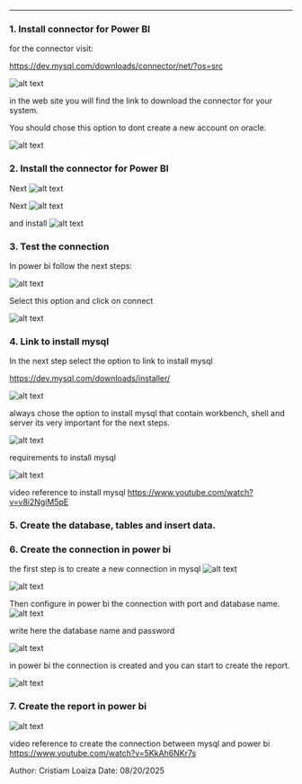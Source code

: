 ---
### 1. Install connector for Power BI

for the connector visit:

https://dev.mysql.com/downloads/connector/net/?os=src
 
 ![alt text](image.png)


in the web site you will find the link to download the connector for your system.

You should chose this option to dont create a new account on oracle.

![alt text](image-1.png)

### 2. Install the connector for Power BI
Next
![alt text](image-2.png)

Next
![alt text](image-3.png)

and install
![alt text](image-4.png)


### 3. Test the connection
In power bi follow the next steps:

![alt text](image-5.png)

Select this option and click on connect

![alt text](image-6.png)

### 4. Link to install mysql
In the next step select the option to link to install mysql

https://dev.mysql.com/downloads/installer/

![alt text](image-7.png)

always chose the option to install mysql that contain workbench, shell and server its very important for the next steps.

![alt text](image-8.png)

requirements to install mysql

![alt text](image-9.png)

video reference to install mysql
https://www.youtube.com/watch?v=v8i2NgiM5pE

### 5. Create the database, tables and insert data.

### 6. Create the connection in power bi

the first step is to create a new connection in mysql
![alt text](image-11.png)

![alt text](image-10.png)

Then configure in power bi the connection with port and database name.
![alt text](image-12.png)

write here the database name and password

![alt text](image-13.png)


in power bi the connection is created and you can start to create the report.

![alt text](image-14.png)

### 7. Create the report in power bi

![alt text](image-15.png)


video reference to create the connection between mysql and power bi
https://www.youtube.com/watch?v=5KkAh6NKr7s

Author: Cristiam Loaiza
Date: 08/20/2025